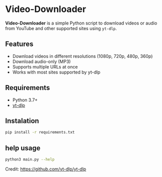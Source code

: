 # Video-Downloader

**Video-Downloader** is a simple Python script to download videos or audio from YouTube and other supported sites using `yt-dlp`.

## Features

- Download videos in different resolutions (1080p, 720p, 480p, 360p)
- Download audio-only (MP3)
- Supports multiple URLs at once
- Works with most sites supported by yt-dlp

## Requirements

- Python 3.7+
- [yt-dlp](https://github.com/yt-dlp/yt-dlp)

## Instalation
```bash
pip install -r requirements.txt
```
## help usage
```bash
python3 main.py --help
```

Credit:
https://github.com/yt-dlp/yt-dlp
